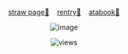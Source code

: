 <p align="center">
  <a href="https://hxuntedluv.straw.page" target="_blank">straw page💭</a> &nbsp;&nbsp;
  <a href="https://rentry.co/hxuntedluv_" target="_blank">rentry💭</a> &nbsp;&nbsp;
  <a href="https://erisqw2.atabook.org/" target="_blank">atabook💭</a>
</p>
<p align="center">
  <img src="https://files.catbox.moe/a3y90i.jpg" alt="image"/>
</p>
<p align="center">
  <img src="https://komarev.com/ghpvc/?username=eriis&label=ꨄ&color=686868" alt="views"/>
</p>

<!--
**hxuntedluv/hxuntedluv** is a ✨ _special_ ✨ repository because its `README.md` (this file) appears on your GitHub profile.

Here are some ideas to get you started:

- 🔭 I’m currently working on ...
- 🌱 I’m currently learning ...
- 👯 I’m looking to collaborate on ...
- 🤔 I’m looking for help with ...
- 💬 Ask me about ...
- 📫 How to reach me: ...
- 😄 Pronouns: ...
- ⚡ Fun fact: ...
-->
